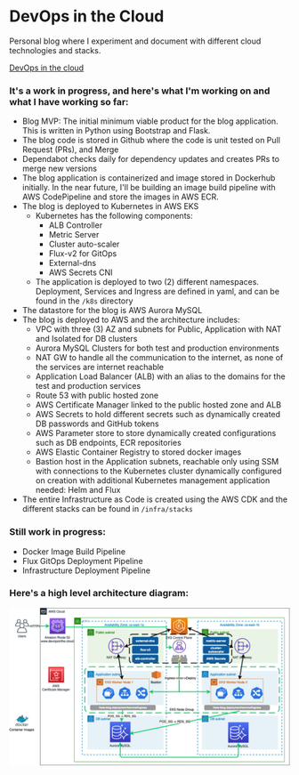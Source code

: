 # DevOps in the Cloud


Personal blog where I experiment and document with different cloud technologies and stacks.

[DevOps in the cloud](https://www.devopsinthe.cloud/)

### It's a work in progress, and here's what I'm working on and what I have working so far:



* Blog MVP: The initial minimum viable product for the blog application. This is written in Python using Bootstrap and Flask.
* The blog code is stored in Github where the code is unit tested on Pull Request (PRs), and Merge
* Dependabot checks daily for dependency updates and creates PRs to merge new versions
* The blog application is containerized and image stored in Dockerhub initially. In the near future, I'll be building an image build pipeline with AWS CodePipeline and store the images in AWS ECR.
* The blog is deployed to Kubernetes in AWS EKS
    * Kubernetes has the following components:
        * ALB Controller
        * Metric Server
        * Cluster auto-scaler
        * Flux-v2 for GitOps
        * External-dns
        * AWS Secrets CNI
    * The application is deployed to two (2) different namespaces. Deployment, Services and Ingress are defined in yaml, and can be found in the `/k8s` directory
* The datastore for the blog is AWS Aurora MySQL
* The blog is deployed to AWS and the architecture includes:
    * VPC with three (3) AZ and subnets for Public, Application with NAT and Isolated for DB clusters
    * Aurora MySQL Clusters for both test and production environments
    * NAT GW to handle all the communication to the internet, as none of the services are internet reachable
    * Application Load Balancer (ALB) with an alias to the domains for the test and production services
    * Route 53 with public hosted zone
    * AWS Certificate Manager linked to the public hosted zone and ALB
    * AWS Secrets to hold different secrets such as dynamically created DB passwords and GitHub tokens
    * AWS Parameter store to store dynamically created configurations such as DB endpoints, ECR repositories
    * AWS Elastic Container Registry to stored docker images
    * Bastion host in the Application subnets, reachable only using SSM with connections to the Kubernetes cluster dynamically configured on creation with additional Kubernetes management application needed: Helm and Flux
* The entire Infrastructure as Code is created using the AWS CDK and the different stacks can be found in `/infra/stacks`

### Still work in progress:

* Docker Image Build Pipeline
* Flux GitOps Deployment Pipeline
* Infrastructure Deployment Pipeline

### Here's a high level architecture diagram:

![image](images/Blog-EKS.jpg)

